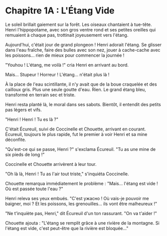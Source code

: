 # Chapitre 1A : L'Étang Vide

Le soleil brillait gaiement sur la forêt. Les oiseaux chantaient à tue-tête. Henri l'hippopotame, avec son gros ventre rond et ses petites oreilles qui remuaient à chaque pas, trottinait joyeusement vers l'étang.

Aujourd'hui, c'était jour de grand plongeon ! Henri adorait l'étang. Se glisser dans l'eau fraîche, faire des bulles avec son nez, jouer à cache-cache avec les poissons... rien de mieux pour commencer la journée !

"Youhou ! L'étang, me voilà !" cria Henri en arrivant au bord.

Mais... Stupeur ! Horreur ! L'étang... n'était plus là !

À la place de l'eau scintillante, il n'y avait que de la boue craquelée et des cailloux gris. Plus une seule goutte d'eau. Rien. Le grand étang bleu, transformé en terrain sec et triste.

Henri resta planté là, le moral dans ses sabots. Bientôt, il entendit des petits pas légers et vifs.

"Henri ! Henri ! Tu es là ?"

C'était Écureuil, suivi de Coccinelle et Chouette, arrivant en courant. Écureuil, toujours le plus rapide, fut le premier à voir Henri et sa mine déconfite.

"Qu'est-ce qui se passe, Henri ?" s'exclama Écureuil. "Tu as une mine de six pieds de long !"

Coccinelle et Chouette arrivèrent à leur tour.

"Oh là là, Henri ! Tu as l'air tout triste," s'inquiéta Coccinelle.

Chouette remarqua immédiatement le problème : "Mais... l'étang est vide ! Où est passée toute l'eau ?"

Henri releva ses yeux embués. "C'est ужасно ! Où vais-je pouvoir me baigner, moi ? Et les poissons, les grenouilles... ils vont être malheureux !"

"Ne t'inquiète pas, Henri," dit Écureuil d'un ton rassurant. "On va t'aider !"

Chouette ajouta : "L'étang se remplit grâce à une rivière de la montagne. Si l'étang est vide, c'est peut-être que la rivière est bloquée..."